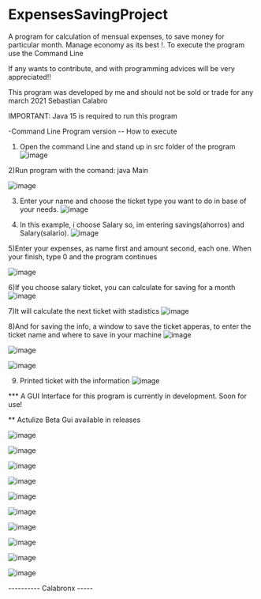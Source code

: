 # ExpensesSavingProject
A program for calculation of mensual expenses, to save money for particular month. Manage economy as its best !.
To execute the program use the Command Line

If any wants to contribute, and with programming advices will be very appreciated!!

This program was developed by me and should not be sold or trade for any march
2021 Sebastian Calabro

IMPORTANT: Java 15 is required to run this program


-Command Line Program version
-- How to execute

1) Open the command Line and stand up in src folder of the program
![image](https://user-images.githubusercontent.com/69681105/159269527-bb5ce1a3-4102-4f35-b691-614fb7728b0b.png)

2)Run program with the comand: java Main

![image](https://user-images.githubusercontent.com/69681105/159269740-a925e754-2dde-41e1-a6f5-9ae8941e8cb7.png)

3) Enter your name and choose the ticket type you want to do in base of your needs.
![image](https://user-images.githubusercontent.com/69681105/159270183-c77d3935-337a-4ecb-b22e-15fbb934d83c.png)

4) In this example, i choose Salary so, im entering savings(ahorros) and Salary(salario).
 ![image](https://user-images.githubusercontent.com/69681105/159270476-b38c05ff-6754-450f-8c27-467df3200eed.png)

5)Enter your expenses, as name first and amount second, each one. When your finish, type 0 and the program continues

![image](https://user-images.githubusercontent.com/69681105/159270756-b218a732-1d11-4d25-afb4-0f879a3e4104.png)

6)If you choose salary ticket, you can calculate for saving for a month
![image](https://user-images.githubusercontent.com/69681105/159271000-9b9657df-6bfd-4f59-abd7-e91e058d8fa3.png)

7)It will calculate the next ticket with stadistics
![image](https://user-images.githubusercontent.com/69681105/159271165-a5052520-dc40-4fad-b854-148c78cdc45b.png)

8)And for saving the info, a window to save the ticket apperas, to enter the ticket name and where to save in your machine
![image](https://user-images.githubusercontent.com/69681105/159271359-6fd29a13-e73c-4aab-9d6d-23e2cfd83cef.png)

![image](https://user-images.githubusercontent.com/69681105/159271424-15c06d24-ce81-4a17-a36d-9dab630b6657.png)

![image](https://user-images.githubusercontent.com/69681105/159271499-ec7839c4-0883-421d-baed-2b6fb446e836.png)

9) Printed ticket with the information
![image](https://user-images.githubusercontent.com/69681105/159271562-bc5df410-5c66-49bd-90a4-b97df1988301.png)


*** A GUI Interface for this program is currently in development. Soon for use!

** Actulize
Beta Gui available in releases

![image](https://user-images.githubusercontent.com/69681105/171265732-212a53a8-732d-4a40-9642-c21afb41c0b2.png)

![image](https://user-images.githubusercontent.com/69681105/171265816-d24b392b-672b-443c-a713-dac30a4c03a6.png)

![image](https://user-images.githubusercontent.com/69681105/171265991-91541ea1-250c-4e5a-8eb5-08bbc160275d.png)

![image](https://user-images.githubusercontent.com/69681105/171266059-236a40d3-28bb-40f7-856c-1c1341b3f37c.png)

![image](https://user-images.githubusercontent.com/69681105/171266189-446e413a-3e38-41f6-be6b-7ae18befde39.png)

![image](https://user-images.githubusercontent.com/69681105/171266257-ed8e00e8-f1d2-42ec-90ed-377749206330.png)

![image](https://user-images.githubusercontent.com/69681105/171266350-6f80faa1-2f05-4be5-a91a-7369e3d26cf8.png)

![image](https://user-images.githubusercontent.com/69681105/171266387-051f1678-add0-4783-ade5-e808668ed7ee.png)

![image](https://user-images.githubusercontent.com/69681105/171266438-e5731522-3e1f-4dab-8ff1-40b12fb899ab.png)

![image](https://user-images.githubusercontent.com/69681105/171266578-9d2f35c8-d8cd-4090-86c3-f54d6ac4a0e4.png)





---------- Calabronx -----




